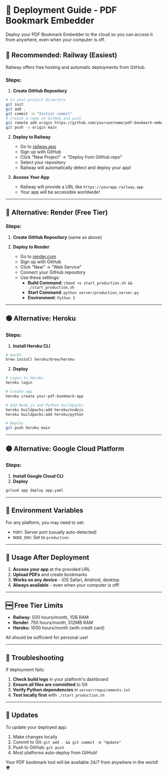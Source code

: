 # 🚀 Deployment Guide - PDF Bookmark Embedder

Deploy your PDF Bookmark Embedder to the cloud so you can access it from anywhere, even when your computer is off.

## 🌟 Recommended: Railway (Easiest)

Railway offers free hosting and automatic deployments from GitHub.

### Steps:

1. **Create GitHub Repository**
```bash
# In your project directory
git init
git add .
git commit -m "Initial commit"
# Create a repo on GitHub and push
git remote add origin https://github.com/yourusername/pdf-bookmark-embedder.git
git push -u origin main
```

2. **Deploy to Railway**
   - Go to [railway.app](https://railway.app)
   - Sign up with GitHub
   - Click "New Project" → "Deploy from GitHub repo"
   - Select your repository
   - Railway will automatically detect and deploy your app!

3. **Access Your App**
   - Railway will provide a URL like `https://yourapp.railway.app`
   - Your app will be accessible worldwide!

---

## 🔵 Alternative: Render (Free Tier)

### Steps:

1. **Create GitHub Repository** (same as above)

2. **Deploy to Render**
   - Go to [render.com](https://render.com)
   - Sign up with GitHub
   - Click "New" → "Web Service"
   - Connect your GitHub repository
   - Use these settings:
     - **Build Command**: `chmod +x start_production.sh && ./start_production.sh`
     - **Start Command**: `python server/production_server.py`
     - **Environment**: `Python 3`

---

## 🟢 Alternative: Heroku

### Steps:

1. **Install Heroku CLI**
```bash
# macOS
brew install heroku/brew/heroku
```

2. **Deploy**
```bash
# Login to Heroku
heroku login

# Create app
heroku create your-pdf-bookmark-app

# Add Node.js and Python buildpacks
heroku buildpacks:add heroku/nodejs
heroku buildpacks:add heroku/python

# Deploy
git push heroku main
```

---

## 🟡 Alternative: Google Cloud Platform

### Steps:

1. **Install Google Cloud CLI**
2. **Deploy**
```bash
gcloud app deploy app.yaml
```

---

## 🔧 Environment Variables

For any platform, you may need to set:
- `PORT`: Server port (usually auto-detected)
- `NODE_ENV`: Set to `production`

---

## 📱 Usage After Deployment

1. **Access your app** at the provided URL
2. **Upload PDFs** and create bookmarks
3. **Works on any device** - iOS Safari, Android, desktop
4. **Always available** - even when your computer is off!

---

## 🆓 Free Tier Limits

- **Railway**: 500 hours/month, 1GB RAM
- **Render**: 750 hours/month, 512MB RAM
- **Heroku**: 1000 hours/month (with credit card)

All should be sufficient for personal use!

---

## 🐛 Troubleshooting

If deployment fails:

1. **Check build logs** in your platform's dashboard
2. **Ensure all files are committed** to Git
3. **Verify Python dependencies** in `server/requirements.txt`
4. **Test locally first** with `./start_production.sh`

---

## 🔄 Updates

To update your deployed app:
1. Make changes locally
2. Commit to Git: `git add . && git commit -m "Update"`
3. Push to GitHub: `git push`
4. Most platforms auto-deploy from GitHub!

Your PDF bookmark tool will be available 24/7 from anywhere in the world! 🌍
